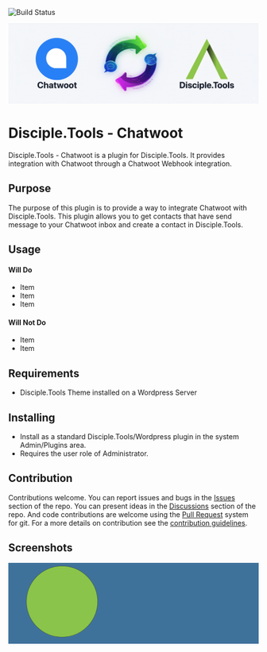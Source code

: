 ![Build Status](https://github.com/DiscipleTools/disciple-tools-chatwoot/actions/workflows/ci.yml/badge.svg?branch=master)

![Plugin Banner](https://raw.githubusercontent.com/DiscipleTools/disciple-tools-chatwoot/master/documentation/banner.png)

# Disciple.Tools - Chatwoot

Disciple.Tools - Chatwoot is a plugin for Disciple.Tools. It provides integration with Chatwoot through a Chatwoot Webhook integration.

## Purpose

The purpose of this plugin is to provide a way to integrate Chatwoot with Disciple.Tools. This plugin allows you to get contacts that have send message to your Chatwoot inbox and create a contact in Disciple.Tools.

## Usage


#### Will Do

- Item
- Item
- Item

#### Will Not Do

- Item
- Item

## Requirements

- Disciple.Tools Theme installed on a Wordpress Server

## Installing

- Install as a standard Disciple.Tools/Wordpress plugin in the system Admin/Plugins area.
- Requires the user role of Administrator.

## Contribution

Contributions welcome. You can report issues and bugs in the
[Issues](https://github.com/DiscipleTools/disciple-tools-chatwoot/issues) section of the repo. You can present ideas
in the [Discussions](https://github.com/DiscipleTools/disciple-tools-chatwoot/discussions) section of the repo. And
code contributions are welcome using the [Pull Request](https://github.com/DiscipleTools/disciple-tools-chatwoot/pulls)
system for git. For a more details on contribution see the
[contribution guidelines](https://github.com/DiscipleTools/disciple-tools-chatwoot/blob/master/CONTRIBUTING.md).


## Screenshots

![screenshot](documentation/community/starter-banners/banner-blue-green.png)
